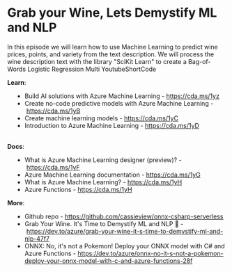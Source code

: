 # Grab your Wine, Lets Demystify ML and NLPIn this episode we will learn how to use Machine Learning to predict wine prices, points, and variety from the text description.   We will process the wine description text with the library "SciKit Learn" to create a Bag-of-Words Logistic Regression Multi YoutubeShortCode<div><div style="box-sizing:border-box;"><b style="box-sizing:border-box;">Learn</b><span style="box-sizing:border-box;">:&nbsp;</span><br style="box-sizing:border-box;"></div><div style="box-sizing:border-box;"><ul style="box-sizing:border-box;padding:0px 0px 0px 40px;"><li style="box-sizing:border-box;">Build AI solutions with Azure Machine Learning -&nbsp;<a href="https://cda.ms/1yz" style="box-sizing:border-box;text-decoration:underline;cursor:pointer;">https://cda.ms/1yz</a></li><li style="box-sizing:border-box;">Create no-code predictive models with Azure Machine Learning -&nbsp;<a href="https://cda.ms/1yB" style="box-sizing:border-box;text-decoration:underline;cursor:pointer;">https://cda.ms/1yB</a></li><li style="box-sizing:border-box;">Create machine learning models -&nbsp;<a href="https://cda.ms/1yC" style="box-sizing:border-box;text-decoration:underline;cursor:pointer;">https://cda.ms/1yC</a></li><li style="box-sizing:border-box;">Introduction to Azure Machine Learning -&nbsp;<a href="https://cda.ms/1yD" style="box-sizing:border-box;text-decoration:underline;cursor:pointer;">https://cda.ms/1yD</a></li></ul></div><div style="box-sizing:border-box;"><br style="box-sizing:border-box;"></div><div style="box-sizing:border-box;"><b style="box-sizing:border-box;">Docs</b>:</div><div style="box-sizing:border-box;"><ul style="box-sizing:border-box;padding:0px 0px 0px 40px;"><li style="box-sizing:border-box;">What is Azure Machine Learning designer (preview)? -&nbsp;<a href="https://cda.ms/1yF" style="box-sizing:border-box;text-decoration:underline;cursor:pointer;">https://cda.ms/1yF</a></li><li style="box-sizing:border-box;">Azure Machine Learning documentation -&nbsp;<a href="https://cda.ms/1yG" style="box-sizing:border-box;text-decoration:underline;cursor:pointer;">https://cda.ms/1yG</a></li><li style="box-sizing:border-box;">What is Azure Machine Learning? -&nbsp;<a href="https://cda.ms/1yH" style="box-sizing:border-box;text-decoration:underline;cursor:pointer;">https://cda.ms/1yH</a></li><li style="box-sizing:border-box;">Azure Functions -&nbsp;<a href="https://cda.ms/1yH" style="box-sizing:border-box;text-decoration:underline;cursor:pointer;">https://cda.ms/1yH</a></li></ul></div><div style="box-sizing:border-box;"><b style="box-sizing:border-box;">More</b>:<br style="box-sizing:border-box;"><ul style="box-sizing:border-box;padding:0px 0px 0px 40px;"><li style="box-sizing:border-box;">Github repo -&nbsp;<a href="https://github.com/cassieview/onnx-csharp-serverless" style="box-sizing:border-box;text-decoration:underline;cursor:pointer;">https://github.com/cassieview/onnx-csharp-serverless</a></li><li style="box-sizing:border-box;">Grab Your Wine. It's Time to Demystify ML and NLP &#127863; -&nbsp;<a href="https://dev.to/azure/grab-your-wine-it-s-time-to-demystify-ml-and-nlp-47f7" style="box-sizing:border-box;text-decoration:underline;cursor:pointer;">https://dev.to/azure/grab-your-wine-it-s-time-to-demystify-ml-and-nlp-47f7</a></li><li style="box-sizing:border-box;">ONNX: No, it's not a Pokemon! Deploy your ONNX model with C# and Azure Functions -&nbsp;<a href="https://dev.to/azure/onnx-no-it-s-not-a-pokemon-deploy-your-onnx-model-with-c-and-azure-functions-28f" style="box-sizing:border-box;text-decoration:underline;cursor:pointer;">https://dev.to/azure/onnx-no-it-s-not-a-pokemon-deploy-your-onnx-model-with-c-and-azure-functions-28f</a></li></ul></div><br><br></div>